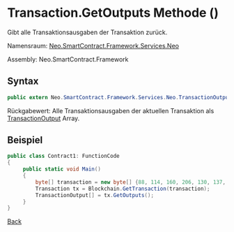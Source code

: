 # Transaction.GetOutputs Methode ()

Gibt alle Transaktionsausgaben der Transaktion zurück.

Namensraum: [Neo.SmartContract.Framework.Services.Neo](../../neo.md)

Assembly: Neo.SmartContract.Framework

## Syntax

```c#
public extern Neo.SmartContract.Framework.Services.Neo.TransactionOutput[] GetOutputs()
```

Rückgabewert: Alle Transaktionsausgaben der aktuellen Transaktion als [TransactionOutput](../TransactionOutput.md) Array.

## Beispiel

```c#
public class Contract1: FunctionCode
{
     public static void Main()
     {
         byte[] transaction = new byte[] {88, 114, 160, 206, 130, 137, 41, 94, 119, 120, 242, 71, 232, 244, 3, 20, 165, 69, 182, 106, 185, 119, 239, 183, 65, 174, 220, 157, 251, 28, 215};
         Transaction tx = Blockchain.GetTransaction(transaction);
         TransactionOutput[] = tx.GetOutputs();
     }
}
```



[Back](../Transaction.md)
